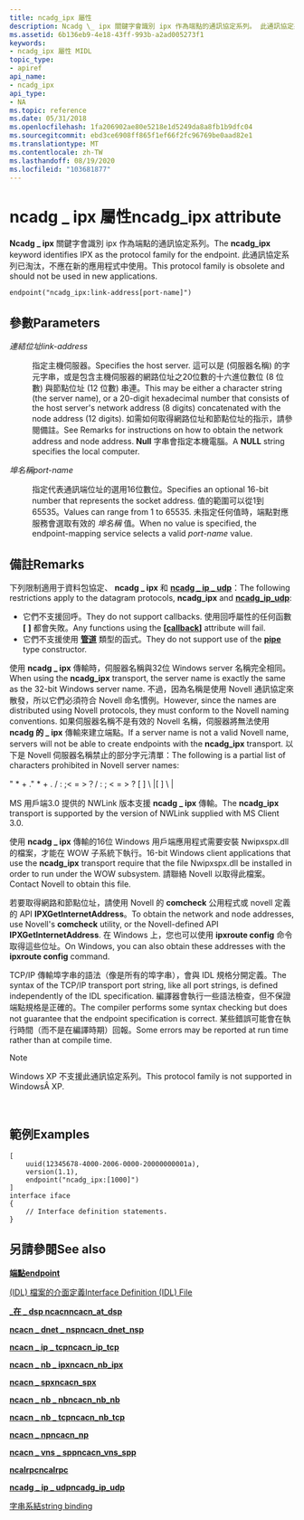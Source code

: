 ```yaml
---
title: ncadg_ipx 屬性
description: Ncadg \_ ipx 關鍵字會識別 ipx 作為端點的通訊協定系列。 此通訊協定系列已淘汰，不應在新的應用程式中使用。
ms.assetid: 6b136eb9-4e18-43ff-993b-a2ad005273f1
keywords:
- ncadg_ipx 屬性 MIDL
topic_type:
- apiref
api_name:
- ncadg_ipx
api_type:
- NA
ms.topic: reference
ms.date: 05/31/2018
ms.openlocfilehash: 1fa206902ae80e5218e1d5249da8a8fb1b9dfc04
ms.sourcegitcommit: ebd3ce6908ff865f1ef66f2fc96769be0aad82e1
ms.translationtype: MT
ms.contentlocale: zh-TW
ms.lasthandoff: 08/19/2020
ms.locfileid: "103681877"
---
```

# <a name="ncadg_ipx-attribute"></a><span data-ttu-id="88fcf-105">ncadg \_ ipx 屬性</span><span class="sxs-lookup"><span data-stu-id="88fcf-105">ncadg\_ipx attribute</span></span>

<span data-ttu-id="88fcf-106">**Ncadg \_ ipx** 關鍵字會識別 ipx 作為端點的通訊協定系列。</span><span class="sxs-lookup"><span data-stu-id="88fcf-106">The **ncadg\_ipx** keyword identifies IPX as the protocol family for the endpoint.</span></span> <span data-ttu-id="88fcf-107">此通訊協定系列已淘汰，不應在新的應用程式中使用。</span><span class="sxs-lookup"><span data-stu-id="88fcf-107">This protocol family is obsolete and should not be used in new applications.</span></span>

``` syntax
endpoint("ncadg_ipx:link-address[port-name]")
```

## <a name="parameters"></a><span data-ttu-id="88fcf-108">參數</span><span class="sxs-lookup"><span data-stu-id="88fcf-108">Parameters</span></span>

<dl> <dt>

<span data-ttu-id="88fcf-109">*連結位址*</span><span class="sxs-lookup"><span data-stu-id="88fcf-109">*link-address*</span></span> 
</dt> <dd>

<span data-ttu-id="88fcf-110">指定主機伺服器。</span><span class="sxs-lookup"><span data-stu-id="88fcf-110">Specifies the host server.</span></span> <span data-ttu-id="88fcf-111">這可以是 (伺服器名稱) 的字元字串，或是包含主機伺服器的網路位址之20位數的十六進位數位 (8 位數) 與節點位址 (12 位數) 串連。</span><span class="sxs-lookup"><span data-stu-id="88fcf-111">This may be either a character string (the server name), or a 20-digit hexadecimal number that consists of the host server's network address (8 digits) concatenated with the node address (12 digits).</span></span> <span data-ttu-id="88fcf-112">如需如何取得網路位址和節點位址的指示，請參閱備註。</span><span class="sxs-lookup"><span data-stu-id="88fcf-112">See Remarks for instructions on how to obtain the network address and node address.</span></span> <span data-ttu-id="88fcf-113">**Null** 字串會指定本機電腦。</span><span class="sxs-lookup"><span data-stu-id="88fcf-113">A **NULL** string specifies the local computer.</span></span>

</dd> <dt>

<span data-ttu-id="88fcf-114">*埠名稱*</span><span class="sxs-lookup"><span data-stu-id="88fcf-114">*port-name*</span></span> 
</dt> <dd>

<span data-ttu-id="88fcf-115">指定代表通訊端位址的選用16位數位。</span><span class="sxs-lookup"><span data-stu-id="88fcf-115">Specifies an optional 16-bit number that represents the socket address.</span></span> <span data-ttu-id="88fcf-116">值的範圍可以從1到65535。</span><span class="sxs-lookup"><span data-stu-id="88fcf-116">Values can range from 1 to 65535.</span></span> <span data-ttu-id="88fcf-117">未指定任何值時，端點對應服務會選取有效的 *埠名稱* 值。</span><span class="sxs-lookup"><span data-stu-id="88fcf-117">When no value is specified, the endpoint-mapping service selects a valid *port-name* value.</span></span>

</dd> </dl>

## <a name="remarks"></a><span data-ttu-id="88fcf-118">備註</span><span class="sxs-lookup"><span data-stu-id="88fcf-118">Remarks</span></span>

<span data-ttu-id="88fcf-119">下列限制適用于資料包協定、 **ncadg \_ ipx** 和 [**ncadg \_ ip \_ udp**](ncadg-ip-udp.md)：</span><span class="sxs-lookup"><span data-stu-id="88fcf-119">The following restrictions apply to the datagram protocols, **ncadg\_ipx** and [**ncadg\_ip\_udp**](ncadg-ip-udp.md):</span></span>

-   <span data-ttu-id="88fcf-120">它們不支援回呼。</span><span class="sxs-lookup"><span data-stu-id="88fcf-120">They do not support callbacks.</span></span> <span data-ttu-id="88fcf-121">使用回呼屬性的任何函數 **\[** [](callback.md) **\]** 都會失敗。</span><span class="sxs-lookup"><span data-stu-id="88fcf-121">Any functions using the **\[**[**callback**](callback.md)**\]** attribute will fail.</span></span>
-   <span data-ttu-id="88fcf-122">它們不支援使用 [**管道**](pipe.md) 類型的函式。</span><span class="sxs-lookup"><span data-stu-id="88fcf-122">They do not support use of the [**pipe**](pipe.md) type constructor.</span></span>

<span data-ttu-id="88fcf-123">使用 **ncadg \_ ipx** 傳輸時，伺服器名稱與32位 Windows server 名稱完全相同。</span><span class="sxs-lookup"><span data-stu-id="88fcf-123">When using the **ncadg\_ipx** transport, the server name is exactly the same as the 32-bit Windows server name.</span></span> <span data-ttu-id="88fcf-124">不過，因為名稱是使用 Novell 通訊協定來散發，所以它們必須符合 Novell 命名慣例。</span><span class="sxs-lookup"><span data-stu-id="88fcf-124">However, since the names are distributed using Novell protocols, they must conform to the Novell naming conventions.</span></span> <span data-ttu-id="88fcf-125">如果伺服器名稱不是有效的 Novell 名稱，伺服器將無法使用 **ncadg 的 \_ ipx** 傳輸來建立端點。</span><span class="sxs-lookup"><span data-stu-id="88fcf-125">If a server name is not a valid Novell name, servers will not be able to create endpoints with the **ncadg\_ipx** transport.</span></span> <span data-ttu-id="88fcf-126">以下是 Novell 伺服器名稱禁止的部分字元清單：</span><span class="sxs-lookup"><span data-stu-id="88fcf-126">The following is a partial list of characters prohibited in Novell server names:</span></span>

<span data-ttu-id="88fcf-127">" \* + .</span><span class="sxs-lookup"><span data-stu-id="88fcf-127">" \* + .</span></span> <span data-ttu-id="88fcf-128">/ : ;< = >？</span><span class="sxs-lookup"><span data-stu-id="88fcf-128">/ : ; < = > ?</span></span> <span data-ttu-id="88fcf-129">\[ \] \\ \|</span><span class="sxs-lookup"><span data-stu-id="88fcf-129">\[ \] \\ \|</span></span>

<span data-ttu-id="88fcf-130">MS 用戶端3.0 提供的 NWLink 版本支援 **ncadg \_ ipx** 傳輸。</span><span class="sxs-lookup"><span data-stu-id="88fcf-130">The **ncadg\_ipx** transport is supported by the version of NWLink supplied with MS Client 3.0.</span></span>

<span data-ttu-id="88fcf-131">使用 **ncadg \_ ipx** 傳輸的16位 Windows 用戶端應用程式需要安裝 Nwipxspx.dll 的檔案，才能在 WOW 子系統下執行。</span><span class="sxs-lookup"><span data-stu-id="88fcf-131">16-bit Windows client applications that use the **ncadg\_ipx** transport require that the file Nwipxspx.dll be installed in order to run under the WOW subsystem.</span></span> <span data-ttu-id="88fcf-132">請聯絡 Novell 以取得此檔案。</span><span class="sxs-lookup"><span data-stu-id="88fcf-132">Contact Novell to obtain this file.</span></span>

<span data-ttu-id="88fcf-133">若要取得網路和節點位址，請使用 Novell 的 **comcheck** 公用程式或 novell 定義的 API **IPXGetInternetAddress**。</span><span class="sxs-lookup"><span data-stu-id="88fcf-133">To obtain the network and node addresses, use Novell's **comcheck** utility, or the Novell-defined API **IPXGetInternetAddress**.</span></span> <span data-ttu-id="88fcf-134">在 Windows 上，您也可以使用 **ipxroute config** 命令取得這些位址。</span><span class="sxs-lookup"><span data-stu-id="88fcf-134">On Windows, you can also obtain these addresses with the **ipxroute config** command.</span></span>

<span data-ttu-id="88fcf-135">TCP/IP 傳輸埠字串的語法（像是所有的埠字串），會與 IDL 規格分開定義。</span><span class="sxs-lookup"><span data-stu-id="88fcf-135">The syntax of the TCP/IP transport port string, like all port strings, is defined independently of the IDL specification.</span></span> <span data-ttu-id="88fcf-136">編譯器會執行一些語法檢查，但不保證端點規格是正確的。</span><span class="sxs-lookup"><span data-stu-id="88fcf-136">The compiler performs some syntax checking but does not guarantee that the endpoint specification is correct.</span></span> <span data-ttu-id="88fcf-137">某些錯誤可能會在執行時間（而不是在編譯時期）回報。</span><span class="sxs-lookup"><span data-stu-id="88fcf-137">Some errors may be reported at run time rather than at compile time.</span></span>

> [!Note]  
> <span data-ttu-id="88fcf-138">Windows XP 不支援此通訊協定系列。</span><span class="sxs-lookup"><span data-stu-id="88fcf-138">This protocol family is not supported in WindowsÂ XP.</span></span>

 

## <a name="examples"></a><span data-ttu-id="88fcf-139">範例</span><span class="sxs-lookup"><span data-stu-id="88fcf-139">Examples</span></span>

``` syntax
[
    uuid(12345678-4000-2006-0000-20000000001a), 
    version(1.1), 
    endpoint("ncadg_ipx:[1000]") 
]
interface iface
{
    // Interface definition statements.
}
```

## <a name="see-also"></a><span data-ttu-id="88fcf-140">另請參閱</span><span class="sxs-lookup"><span data-stu-id="88fcf-140">See also</span></span>

<dl> <dt>

[<span data-ttu-id="88fcf-141">**端點**</span><span class="sxs-lookup"><span data-stu-id="88fcf-141">**endpoint**</span></span>](endpoint.md)
</dt> <dt>

[<span data-ttu-id="88fcf-142"> (IDL) 檔案的介面定義</span><span class="sxs-lookup"><span data-stu-id="88fcf-142">Interface Definition (IDL) File</span></span>](interface-definition-idl-file.md)
</dt> <dt>

[<span data-ttu-id="88fcf-143">**\_在 \_ dsp ncacn**</span><span class="sxs-lookup"><span data-stu-id="88fcf-143">**ncacn\_at\_dsp**</span></span>](ncacn-at-dsp.md)
</dt> <dt>

[<span data-ttu-id="88fcf-144">**ncacn \_ dnet \_ nsp**</span><span class="sxs-lookup"><span data-stu-id="88fcf-144">**ncacn\_dnet\_nsp**</span></span>](ncacn-dnet-nsp.md)
</dt> <dt>

[<span data-ttu-id="88fcf-145">**ncacn \_ ip \_ tcp**</span><span class="sxs-lookup"><span data-stu-id="88fcf-145">**ncacn\_ip\_tcp**</span></span>](ncacn-ip-tcp.md)
</dt> <dt>

[<span data-ttu-id="88fcf-146">**ncacn \_ nb \_ ipx**</span><span class="sxs-lookup"><span data-stu-id="88fcf-146">**ncacn\_nb\_ipx**</span></span>](ncacn-nb-ipx.md)
</dt> <dt>

[<span data-ttu-id="88fcf-147">**ncacn \_ spx**</span><span class="sxs-lookup"><span data-stu-id="88fcf-147">**ncacn\_spx**</span></span>](ncacn-spx.md)
</dt> <dt>

[<span data-ttu-id="88fcf-148">**ncacn \_ nb \_ nb**</span><span class="sxs-lookup"><span data-stu-id="88fcf-148">**ncacn\_nb\_nb**</span></span>](ncacn-nb-nb.md)
</dt> <dt>

[<span data-ttu-id="88fcf-149">**ncacn \_ nb \_ tcp**</span><span class="sxs-lookup"><span data-stu-id="88fcf-149">**ncacn\_nb\_tcp**</span></span>](ncacn-nb-tcp.md)
</dt> <dt>

[<span data-ttu-id="88fcf-150">**ncacn \_ np**</span><span class="sxs-lookup"><span data-stu-id="88fcf-150">**ncacn\_np**</span></span>](ncacn-np.md)
</dt> <dt>

[<span data-ttu-id="88fcf-151">**ncacn \_ vns \_ spp**</span><span class="sxs-lookup"><span data-stu-id="88fcf-151">**ncacn\_vns\_spp**</span></span>](ncacn-vns-spp.md)
</dt> <dt>

[<span data-ttu-id="88fcf-152">**ncalrpc**</span><span class="sxs-lookup"><span data-stu-id="88fcf-152">**ncalrpc**</span></span>](ncalrpc.md)
</dt> <dt>

[<span data-ttu-id="88fcf-153">**ncadg \_ ip \_ udp**</span><span class="sxs-lookup"><span data-stu-id="88fcf-153">**ncadg\_ip\_udp**</span></span>](ncadg-ip-udp.md)
</dt> <dt>

[<span data-ttu-id="88fcf-154">字串系結</span><span class="sxs-lookup"><span data-stu-id="88fcf-154">string binding</span></span>](/windows/desktop/Rpc/string-binding)
</dt> </dl>

 

 